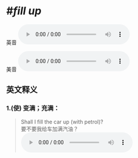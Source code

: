 # ***\#fill up*** 
英音
<audio src="./media/fill up1_AAC.aac" controls="controls"></audio>

美音
<audio src="./media/fill up2_AAC.aac" controls="controls"></audio>



  

英文释义
---
### 1.**(使) 变满；充满：**  

 > Shall I fill the car up (with petrol)?   
 > 要不要我给车加满汽油？    
<audio src="./media/fill-10.aac" controls="controls"></audio>


